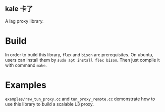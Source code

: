 kale 卡了
--------------------------------
A lag proxy library.

# Build
In order to build this library, `flex` and `bison` are prerequisites. On ubuntu, users can install them by
`sudo apt install flex bison`. Then just compile it with command `make`.

# Examples
`examples/raw_tun_proxy.cc` and `tun_proxy_remote.cc` demonstrate how to use this library to build a scalable L3 proxy.
